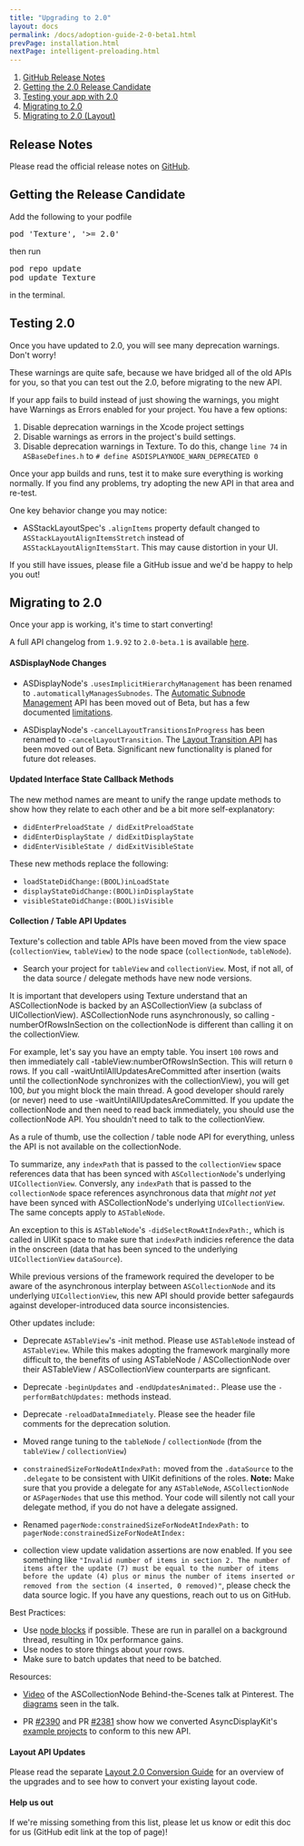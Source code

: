```yaml
---
title: "Upgrading to 2.0"
layout: docs
permalink: /docs/adoption-guide-2-0-beta1.html
prevPage: installation.html
nextPage: intelligent-preloading.html
---
```


<ol>
<li><a href="https://usecanvas.com/htroisi/20-release-notes/1W9sFA8hIzWPco5qqCQFaf">GitHub Release Notes</a></li>
<li><a href="adoption-guide-2-0-beta1.html#getting-the-2-0-release-candidate">Getting the 2.0 Release Candidate</a></li>
<li><a href="adoption-guide-2-0-beta1.html#testing-2-0">Testing your app with 2.0</a></li>
<li><a href="adoption-guide-2-0-beta1.html#migrating-to-2-0">Migrating to 2.0</a></li>
<li><a href="adoption-guide-2-0-beta1.html#layout-api-updates">Migrating to 2.0 (Layout)</a></li>
</ol>

## Release Notes

Please read the official release notes on <a href="https://usecanvas.com/htroisi/20-release-notes/1W9sFA8hIzWPco5qqCQFaf">GitHub</a>.


## Getting the Release Candidate

Add the following to your podfile

<div class = "highlight-group">
<div class = "code">
<pre lang="objc" class="objcCode">
pod 'Texture', '>= 2.0'
</pre>
</div>
</div>

then run 

<div class = "highlight-group">
<div class = "code">
<pre lang="objc" class="objcCode">
pod repo update
pod update Texture
</pre>
</div>
</div>

in the terminal.

## Testing 2.0  

Once you have updated to 2.0, you will see many deprecation warnings. Don't worry! 

These warnings are quite safe, because we have bridged all of the old APIs for you, so that you can test out the 2.0, before migrating to the new API. 

If your app fails to build instead of just showing the warnings, you might have Warnings as Errors enabled for your project. You have a few options:

1. Disable deprecation warnings in the Xcode project settings
2. Disable warnings as errors in the project's build settings.
3. Disable deprecation warnings in Texture. To do this,  change `line 74` in `ASBaseDefines.h` to `# define ASDISPLAYNODE_WARN_DEPRECATED 0`

Once your app builds and runs, test it to make sure everything is working normally. If you find any problems, try adopting the new API in that area and re-test. 

One key behavior change you may notice:

- ASStackLayoutSpec's `.alignItems` property default changed to `ASStackLayoutAlignItemsStretch` instead of `ASStackLayoutAlignItemsStart`. This may cause distortion in your UI. 

If you still have issues, please file a GitHub issue and we'd be happy to help you out!

## Migrating to 2.0

Once your app is working, it's time to start converting! 

A full API changelog from `1.9.92` to `2.0-beta.1` is available <a href="apidiff-1992-to-20beta1.html">here</a>.

#### ASDisplayNode Changes

- ASDisplayNode's `.usesImplicitHierarchyManagement` has been renamed to `.automaticallyManagesSubnodes`. The <a href = "http://texturegroup.org/docs/automatic-subnode-mgmt.html">Automatic Subnode Management</a> API has been moved out of Beta, but has a few documented [limitations]().

- ASDisplayNode's `-cancelLayoutTransitionsInProgress` has been renamed to `-cancelLayoutTransition`. The <a href = "layout-transition-api.html">Layout Transition API</a> has been moved out of Beta. Significant new functionality is planed for future dot releases. 


#### Updated Interface State Callback Methods

The new method names are meant to unify the range update methods to show how they relate to each other and be a bit more self-explanatory:

- `didEnterPreloadState / didExitPreloadState`
- `didEnterDisplayState / didExitDisplayState`
- `didEnterVisibleState / didExitVisibleState`

These new methods replace the following:

- `loadStateDidChange:(BOOL)inLoadState`
- `displayStateDidChange:(BOOL)inDisplayState`
- `visibleStateDidChange:(BOOL)isVisible`

#### Collection / Table API Updates

Texture's collection and table APIs have been moved from the view space (`collectionView`, `tableView`) to the node space (`collectionNode`, `tableNode`). 

- Search your project for `tableView` and `collectionView`. Most, if not all, of the data source / delegate methods have new node versions. 

It is important that developers using Texture understand that an ASCollectionNode is backed by an ASCollectionView (a subclass of UICollectionView). ASCollectionNode runs asynchronously, so calling -numberOfRowsInSection on the collectionNode is different than calling it on the collectionView. 

For example, let's say you have an empty table. You insert `100` rows and then immediately call -tableView:numberOfRowsInSection. This will return `0` rows. If you call -waitUntilAllUpdatesAreCommitted after insertion (waits until the collectionNode synchronizes with the collectionView), you will get 100, _but_ you might block the main thread. A good developer should rarely (or never) need to use -waitUntilAllUpdatesAreCommitted. If you update the collectionNode and then need to read back immediately, you should use the collectionNode API. You shouldn't need to talk to the collectionView.  

As a rule of thumb, use the collection / table node API for everything, unless the API is not available on the collectionNode. 

To summarize, any `indexPath` that is passed to the `collectionView` space references data that has been synced with `ASCollectionNode`'s underlying `UICollectionView`. Conversly, any `indexPath` that is passed to the `collectionNode` space references asynchronous data that *might not yet* have been synced with ASCollectionNode's underlying `UICollectionView`. The same concepts apply to `ASTableNode`.

An exception to this is `ASTableNode`'s `-didSelectRowAtIndexPath:`, which is called in UIKit space to make sure that `indexPath` indicies reference the data in the onscreen (data that has been synced to the underlying `UICollectionView` `dataSource`).

While previous versions of the framework required the developer to be aware of the asynchronous interplay between `ASCollectionNode` and its underlying `UICollectionView`, this new API should provide better safegaurds against developer-introduced data source inconsistencies. 

Other updates include:

- Deprecate `ASTableView`'s -init method. Please use `ASTableNode` instead of `ASTableView`. While this makes adopting the framework marginally more difficult to, the benefits of using ASTableNode / ASCollectionNode over their ASTableView / ASCollectionView counterparts are signficant. 

- Deprecate `-beginUpdates` and `-endUpdatesAnimated:`. Please use the `-performBatchUpdates:` methods instead.

- Deprecate `-reloadDataImmediately`. Please see the header file comments for the deprecation solution.
 
- Moved range tuning to the `tableNode` / `collectionNode` (from the `tableView` / `collectionView`)

- `constrainedSizeForNodeAtIndexPath:` moved from the `.dataSource` to the `.delegate` to be consistent with UIKit definitions of the roles. **Note:** Make sure that you provide a delegate for any `ASTableNode`, `ASCollectionNode` or `ASPagerNodes` that use this method. Your code will silently not call your delegate method, if you do not have a delegate assigned. 

- Renamed `pagerNode:constrainedSizeForNodeAtIndexPath:` to `pagerNode:constrainedSizeForNodeAtIndex:`

- collection view update validation assertions are now enabled. If you see something like `"Invalid number of items in section 2. The number of items after the update (7) must be equal to the number of items before the update (4) plus or minus the number of items inserted or removed from the section (4 inserted, 0 removed)"`, please check the data source logic. If you have any questions, reach out to us on GitHub. 

Best Practices:

- Use <a href="tip-1-nodeBlocks.html">node blocks</a> if possible. These are run in parallel on a background thread, resulting in 10x performance gains.
- Use nodes to store things about your rows.
- Make sure to batch updates that need to be batched.

Resources:

- [Video](https://youtu.be/yuDqvE5n_1g) of the ASCollectionNode Behind-the-Scenes talk at Pinterest. The <a href="/static/talks/10_3_2016_ASCollectionNode_Sequence_Diagrams.pdf">diagrams</a> seen in the talk.

- PR [#2390](https://github.com/facebook/AsyncDisplayKit/pull/2390) and PR [#2381](https://github.com/facebook/AsyncDisplayKit/pull/2381) show how we converted AsyncDisplayKit's [example projects](https://github.com/texturegroup/texture/tree/master/examples) to conform to this new API. 


#### Layout API Updates

Please read the separate <a href="layout2-conversion-guide.html">Layout 2.0 Conversion Guide</a> for an overview of the upgrades and to see how to convert your existing layout code. 

#### Help us out

If we're missing something from this list, please let us know or edit this doc for us (GitHub edit link at the top of page)!  
